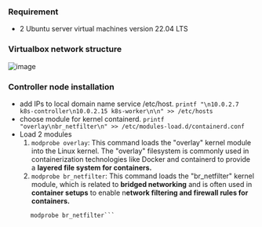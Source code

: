 ### Requirement
- 2 Ubuntu server virtual machines version 22.04 LTS
### Virtualbox network structure
![image](https://github.com/suppi147/NT114.O11.ATCL-Information-Security-Specialization-Project/assets/97881547/01f8d54e-7703-4aac-9496-fb21895b0446)
### Controller node installation
- add IPs to local domain name service /etc/host.
```printf "\n10.0.2.7 k8s-controller\n10.0.2.15 k8s-worker\n\n" >> /etc/hosts```
- choose module for kernel containerd.
```printf "overlay\nbr_netfilter\n" >> /etc/modules-load.d/containerd.conf```
- Load 2 modules
  1. `modprobe overlay`: This command loads the "overlay" kernel module into the Linux kernel. The "overlay" filesystem is commonly used in containerization technologies like Docker and containerd to provide a **layered file system for containers.**
  2. `modprobe br_netfilter`: This command loads the "br_netfilter" kernel module, which is related to **bridged networking** and is often used in **container setups** to enable n**etwork filtering and firewall rules for containers.**
  ```modprobe overlay
     modprobe br_netfilter```
